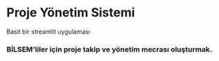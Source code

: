 # Proje Yönetim Sistemi

Basit bir streamlit uygulaması


### BİLSEM'liler için proje takip ve yönetim mecrası oluşturmak.

